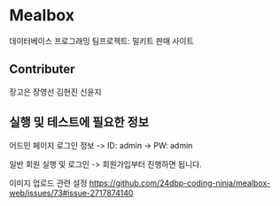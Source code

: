 # Mealbox
데이터베이스 프로그래밍 팀프로젝트: 밀키트 판매 사이트

## Contributer
장고은
장영선
김현진
신윤지

## 실행 및 테스트에 필요한 정보
어드민 페이지 로그인 정보
-> ID: admin
-> PW: admin

일반 회원 실행 및 로그인 
-> 회원가입부터 진행하면 됩니다.

이미지 업로드 관련 설정
https://github.com/24dbp-coding-ninja/mealbox-web/issues/73#issue-2717874140

